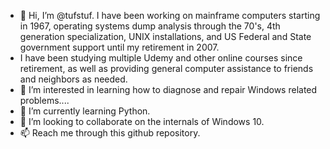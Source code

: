 - 👋 Hi, I’m @tufstuf. I have been working on mainframe computers starting in 1967, operating systems dump analysis through the 70's, 4th generation specialization, UNIX installations, and US Federal and State government support until my retirement in 2007. 
- I have been studying multiple Udemy and other online courses since retirement, as well as providing general computer assistance to friends and neighbors as needed.
- 👀 I’m interested in learning how to diagnose and repair Windows related problems....
- 🌱 I’m currently learning Python.
- 💞️ I’m looking to collaborate on the internals of Windows 10.
- 📫 Reach me through this github repository.

<!---
tufstuf/tufstuf is a ✨ special ✨ repository because its `README.md` (this file) appears on your GitHub profile.
You can click the Preview link to take a look at your changes.
--->
